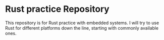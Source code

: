 # Rust practice Repository
This repository is for Rust practice with embedded systems.
I will try to use Rust for different platforms down the line, starting with commonly available ones.

